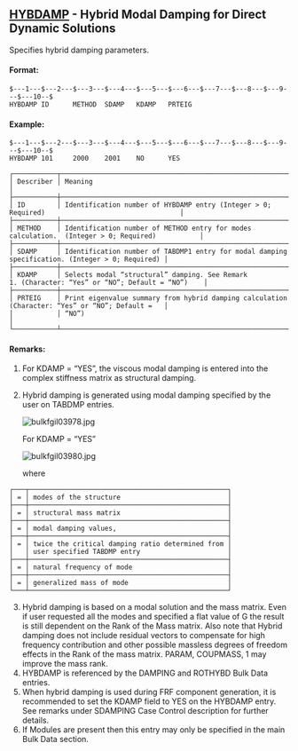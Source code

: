 ## [HYBDAMP](https://help.hexagonmi.com/bundle/MSC_Nastran_2022.4/page/Nastran_Combined_Book/qrg/bulkfgil/TOC.HYBDAMP.xhtml) - Hybrid Modal Damping for Direct Dynamic Solutions

Specifies hybrid damping parameters.

#### Format:

```nastran
$---1---$---2---$---3---$---4---$---5---$---6---$---7---$---8---$---9---$---10--$
HYBDAMP ID      METHOD  SDAMP   KDAMP   PRTEIG                                  
```

#### Example:

```nastran
$---1---$---2---$---3---$---4---$---5---$---6---$---7---$---8---$---9---$---10--$
HYBDAMP 101     2000    2001    NO      YES                                     
```

```text
┌───────────┬─────────────────────────────────────────────────────────────────────────────────────────────────┐
│ Describer │ Meaning                                                                                         │
├───────────┼─────────────────────────────────────────────────────────────────────────────────────────────────┤
│ ID        │ Identification number of HYBDAMP entry (Integer > 0; Required)                                  │
├───────────┼─────────────────────────────────────────────────────────────────────────────────────────────────┤
│ METHOD    │ Identification number of METHOD entry for modes calculation.  (Integer > 0; Required)           │
├───────────┼─────────────────────────────────────────────────────────────────────────────────────────────────┤
│ SDAMP     │ Identification number of TABDMP1 entry for modal damping specification. (Integer > 0; Required) │
├───────────┼─────────────────────────────────────────────────────────────────────────────────────────────────┤
│ KDAMP     │ Selects modal “structural” damping. See Remark 1. (Character: “Yes” or “NO”; Default = “NO”)    │
├───────────┼─────────────────────────────────────────────────────────────────────────────────────────────────┤
│ PRTEIG    │ Print eigenvalue summary from hybrid damping calculation (Character: “Yes” or “NO”; Default =   │
│           │ “NO”)                                                                                           │
└───────────┴─────────────────────────────────────────────────────────────────────────────────────────────────┘
```

#### Remarks:

1. For KDAMP = “YES”, the viscous modal damping is entered into the complex stiffness matrix as structural damping.
2. Hybrid damping is generated using modal damping specified by the user on TABDMP entries.

     ![bulkfgil03978.jpg](https://help-be.hexagonmi.com/bundle/MSC_Nastran_2022.4/page/Nastran_Combined_Book/qrg/bulkfgil/../../../assets/bulkfgil03978.jpg?_LANG=enus)  

     For KDAMP = “YES”

     ![bulkfgil03980.jpg](https://help-be.hexagonmi.com/bundle/MSC_Nastran_2022.4/page/Nastran_Combined_Book/qrg/bulkfgil/../../../assets/bulkfgil03980.jpg?_LANG=enus)  

     where

```text
┌───┬──────────────────────────────────────────────────┐
│ = │ modes of the structure                           │
├───┼──────────────────────────────────────────────────┤
│ = │ structural mass matrix                           │
├───┼──────────────────────────────────────────────────┤
│ = │ modal damping values,                            │
├───┼──────────────────────────────────────────────────┤
│ = │ twice the critical damping ratio determined from │
│   │ user specified TABDMP entry                      │
├───┼──────────────────────────────────────────────────┤
│ = │ natural frequency of mode                        │
├───┼──────────────────────────────────────────────────┤
│ = │ generalized mass of mode                         │
└───┴──────────────────────────────────────────────────┘
```

3. Hybrid damping is based on a modal solution and the mass matrix. Even if user requested all the modes and specified a flat value of G the result is still dependent on the Rank of the Mass matrix. Also note that Hybrid damping does not include residual vectors to compensate for high frequency contribution and other possible massless degrees of freedom effects in the Rank of the mass matrix. PARAM, COUPMASS, 1 may improve the mass rank.
4. HYBDAMP is referenced by the DAMPING and ROTHYBD Bulk Data entries.
5. When hybrid damping is used during FRF component generation, it is recommended to set the KDAMP field to YES on the HYBDAMP entry. See remarks under SDAMPING Case Control description for further details.
6. If Modules are present then this entry may only be specified in the main Bulk Data section.

